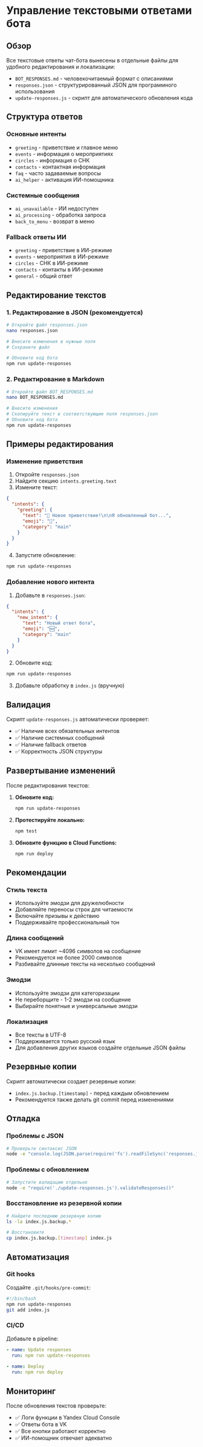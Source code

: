 # Управление текстовыми ответами бота

## Обзор

Все текстовые ответы чат-бота вынесены в отдельные файлы для удобного редактирования и локализации:

- `BOT_RESPONSES.md` - человекочитаемый формат с описаниями
- `responses.json` - структурированный JSON для программного использования
- `update-responses.js` - скрипт для автоматического обновления кода

## Структура ответов

### Основные интенты
- `greeting` - приветствие и главное меню
- `events` - информация о мероприятиях
- `circles` - информация о СНК
- `contacts` - контактная информация
- `faq` - часто задаваемые вопросы
- `ai_helper` - активация ИИ-помощника

### Системные сообщения
- `ai_unavailable` - ИИ недоступен
- `ai_processing` - обработка запроса
- `back_to_menu` - возврат в меню

### Fallback ответы ИИ
- `greeting` - приветствие в ИИ-режиме
- `events` - мероприятия в ИИ-режиме
- `circles` - СНК в ИИ-режиме
- `contacts` - контакты в ИИ-режиме
- `general` - общий ответ

## Редактирование текстов

### 1. Редактирование в JSON (рекомендуется)

```bash
# Откройте файл responses.json
nano responses.json

# Внесите изменения в нужные поля
# Сохраните файл

# Обновите код бота
npm run update-responses
```

### 2. Редактирование в Markdown

```bash
# Откройте файл BOT_RESPONSES.md
nano BOT_RESPONSES.md

# Внесите изменения
# Скопируйте текст в соответствующие поля responses.json
# Обновите код бота
npm run update-responses
```

## Примеры редактирования

### Изменение приветствия

1. Откройте `responses.json`
2. Найдите секцию `intents.greeting.text`
3. Измените текст:
```json
{
  "intents": {
    "greeting": {
      "text": "👋 Новое приветствие!\n\nЯ обновленный бот...",
      "emoji": "👋",
      "category": "main"
    }
  }
}
```
4. Запустите обновление:
```bash
npm run update-responses
```

### Добавление нового интента

1. Добавьте в `responses.json`:
```json
{
  "intents": {
    "new_intent": {
      "text": "Новый ответ бота",
      "emoji": "🆕",
      "category": "main"
    }
  }
}
```

2. Обновите код:
```bash
npm run update-responses
```

3. Добавьте обработку в `index.js` (вручную)

## Валидация

Скрипт `update-responses.js` автоматически проверяет:

- ✅ Наличие всех обязательных интентов
- ✅ Наличие системных сообщений
- ✅ Наличие fallback ответов
- ✅ Корректность JSON структуры

## Развертывание изменений

После редактирования текстов:

1. **Обновите код:**
   ```bash
   npm run update-responses
   ```

2. **Протестируйте локально:**
   ```bash
   npm test
   ```

3. **Обновите функцию в Cloud Functions:**
   ```bash
   npm run deploy
   ```

## Рекомендации

### Стиль текста
- Используйте эмодзи для дружелюбности
- Добавляйте переносы строк для читаемости
- Включайте призывы к действию
- Поддерживайте профессиональный тон

### Длина сообщений
- VK имеет лимит ~4096 символов на сообщение
- Рекомендуется не более 2000 символов
- Разбивайте длинные тексты на несколько сообщений

### Эмодзи
- Используйте эмодзи для категоризации
- Не переборщите - 1-2 эмодзи на сообщение
- Выбирайте понятные и универсальные эмодзи

### Локализация
- Все тексты в UTF-8
- Поддерживается только русский язык
- Для добавления других языков создайте отдельные JSON файлы

## Резервные копии

Скрипт автоматически создает резервные копии:
- `index.js.backup.[timestamp]` - перед каждым обновлением
- Рекомендуется также делать git commit перед изменениями

## Отладка

### Проблемы с JSON
```bash
# Проверьте синтаксис JSON
node -e "console.log(JSON.parse(require('fs').readFileSync('responses.json', 'utf8')))"
```

### Проблемы с обновлением
```bash
# Запустите валидацию отдельно
node -e "require('./update-responses.js').validateResponses()"
```

### Восстановление из резервной копии
```bash
# Найдите последнюю резервную копию
ls -la index.js.backup.*

# Восстановите
cp index.js.backup.[timestamp] index.js
```

## Автоматизация

### Git hooks
Создайте `.git/hooks/pre-commit`:
```bash
#!/bin/bash
npm run update-responses
git add index.js
```

### CI/CD
Добавьте в pipeline:
```yaml
- name: Update responses
  run: npm run update-responses
  
- name: Deploy
  run: npm run deploy
```

## Мониторинг

После обновления текстов проверьте:
- ✅ Логи функции в Yandex Cloud Console
- ✅ Ответы бота в VK
- ✅ Все кнопки работают корректно
- ✅ ИИ-помощник отвечает адекватно
